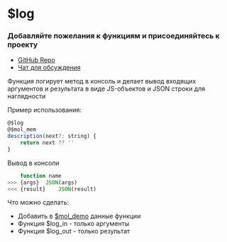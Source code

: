 # $log
### Добавляйте пожелания к функциям и присоединяйтесь к проекту
- [GitHub Repo](https://github.com/Lyumih/log)
- [Чат для обсуждения]()

Функция логирует метод в консоль и делает вывод входящих аргументов и результата в виде JS-объектов и JSON строки для наглядности

Пример использования:
```js
@$log
@$mol_mem
description(next?: string) {
	return next ?? ''
}
```

Вывод в консоли
```js
	function name
>>> {args}	JSON(args)
<<< {result}	JSON(result)
```

Что можно сделать:
- Добавить в [$mol_demo](https://mol.hyoo.ru/#!section=demos) данные функции
- Функция $log_in - только аргументы
- Функция $log_out - только результат
